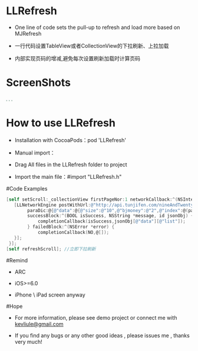 # LLRefresh
- One line of code sets the pull-up to refresh and load more based on MJRefresh

- 一行代码设置TableView或者CollectionView的下拉刷新、上拉加载
- 内部实现页码的增减,避免每次设置刷新加载时计算页码

# ScreenShots
<img src="https://github.com/kevll/LLRefresh/raw/master/screenshots/screenshots_1.jpg" style="zoom:20%;">

<img src="https://github.com/kevll/LLRefresh/raw/master/screenshots/screenshots_2.jpg" style="zoom:20%;">

<img src="https://github.com/kevll/LLRefresh/raw/master/screenshots/screenshots_3.jpg" style="zoom:20%;">

# How to use LLRefresh

- Installation with CocoaPods：pod 'LLRefresh'

- Manual import：
- Drag All files in the LLRefresh folder to project
- Import the main file：#import "LLRefresh.h"

#Code Examples
```objective-c
[self setScroll:_collectionView firstPageNor:1 networkCallback:^(NSInteger page, CompletionCallback completionCallback) {
   [LLNetworkEngine postWithUrl:@"http://api.tunjifen.com/nineAndTwentyBuy" 	  
    	paraDic:@{@"data":@{@"size":@"10",@"bjmoney":@"2",@"index":@(page)}} 
    	successBlock:^(BOOL isSuccess, NSString *message, id jsonObj) {
            completionCallback(isSuccess,jsonObj[@"data"][@"list"]);
        } failedBlock:^(NSError *error) {
            completionCallback(NO,@[]);
   }];
 }];
[self refreshScroll]; //立即下拉刷新
```
#Remind
- ARC

- iOS>=6.0
- iPhone \ iPad screen anyway

#Hope
- For more information, please see demo project or connect me with kevliule@gmail.com



- If you find any bugs or any other good ideas , please issues me , thanks very much!
